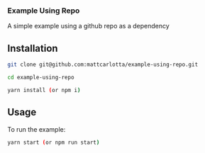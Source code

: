 ### Example Using Repo

A simple example using a github repo as a dependency

## Installation

```bash
git clone git@github.com:mattcarlotta/example-using-repo.git

cd example-using-repo

yarn install (or npm i)
```

## Usage

To run the example:

```bash
yarn start (or npm run start)
```
